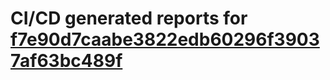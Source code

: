 # CI/CD generated reports for [f7e90d7caabe3822edb60296f39037af63bc489f](https://github.com/hydephp/develop/commit/f7e90d7caabe3822edb60296f39037af63bc489f)
